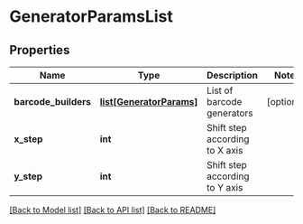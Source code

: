 # GeneratorParamsList

## Properties
Name | Type | Description | Notes
------------ | ------------- | ------------- | -------------
**barcode_builders** | [**list[GeneratorParams]**](GeneratorParams.md) | List of barcode generators | [optional] 
**x_step** | **int** | Shift step according to X axis | 
**y_step** | **int** | Shift step according to Y axis | 

[[Back to Model list]](../README.md#documentation-for-models) [[Back to API list]](../README.md#documentation-for-api-endpoints) [[Back to README]](../README.md)


